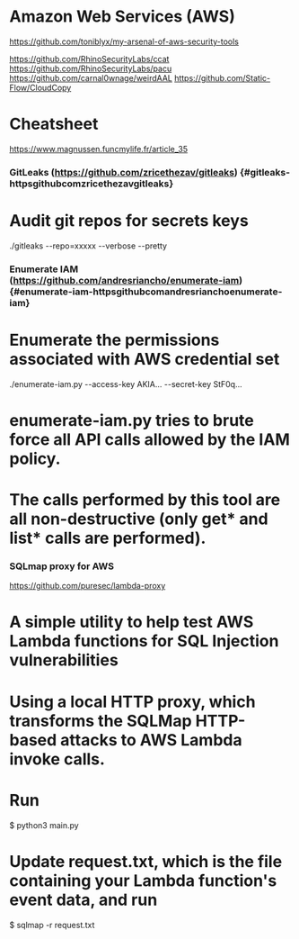 Amazon Web Services (AWS)
=========================


https://github.com/toniblyx/my-arsenal-of-aws-security-tools

https://github.com/RhinoSecurityLabs/ccat
https://github.com/RhinoSecurityLabs/pacu
https://github.com/carnal0wnage/weirdAAL
https://github.com/Static-Flow/CloudCopy

# Cheatsheet
https://www.magnussen.funcmylife.fr/article_35

### GitLeaks (<https://github.com/zricethezav/gitleaks>) {#gitleaks-httpsgithubcomzricethezavgitleaks}


# Audit git repos for secrets keys
./gitleaks --repo=xxxxx --verbose --pretty

### Enumerate IAM (<https://github.com/andresriancho/enumerate-iam>) {#enumerate-iam-httpsgithubcomandresrianchoenumerate-iam}


# Enumerate the permissions associated with AWS credential set 
./enumerate-iam.py --access-key AKIA... --secret-key StF0q...

# enumerate-iam.py tries to brute force all API calls allowed by the IAM policy.
# The calls performed by this tool are all non-destructive (only get* and list* calls are performed).

### SQLmap proxy for AWS


https://github.com/puresec/lambda-proxy

# A simple utility to help test AWS Lambda functions for SQL Injection vulnerabilities
# Using a local HTTP proxy, which transforms the SQLMap HTTP-based attacks to AWS Lambda invoke calls.

# Run
$ python3 main.py

# Update request.txt, which is the file containing your Lambda function's event data, and run
$ sqlmap -r request.txt
